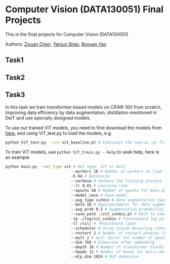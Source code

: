 # Computer Vision (DATA130051) Final Projects

This is the final projects for Computer Vision (DATA130051)

Authors: [Zixuan Chen](https://github.com/403forbiddennn), [Yanjun Shao](https://github.com/super-dainiu), [Boyuan Yao](https://github.com/Cypher30/)

## Task1

## Task2

## Task3

In this task we train transformer-based models on CIFAR-100 from scratch, improving data efficiency by data augmentation, distillation mentioned in DeiT and use specially designed models.

To use our trained ViT models, you need to first download the models from [here](), and using ViT_test.py to load the models, e.g.

```bash
python ViT_test.py --src vit_baseline.pt # Indicates the source .pt file
```

To train ViT models, use ```python ViT_train.py --help``` to seek help, here is an example

```bash
python main.py --net_type vit # Net type: ViT or DeiT
							 --workers 16 # Number of workers to load images
							 -b 64 # Batchsize
							 --verbose # Verbose the training process
							 --lr 0.01 # Learning rate
							 --epochs 50 # Number of epochs for base phase
							 --model_save # Save model
							 --aug_type cutmix # Data augmentation types
							 --beta 10 # Hyperparameter for data augmentation
							 --aug_prob 0.5 # Augmentation probability
							 --save_path ./vit_cutmix.pt # Path to save the model
							 -tp ./log/vit_cutmix # Tensorboard log path
							 -tl /vit/ # Tensorboard label
							 --scheduler # Using Cosine Annealing scheduler
							 --restart 2 # Number of restart phaeses (N - 1)
							 --mult 2 # mult factor for number of epochs after each restart
							 --dim 768 # Dimension after embedding
							 --depth 16 # Number of transformer blocks
							 --heads 12 # Number of heads for multi-heads attention
							 --mlp_dim 1024 # MLP dimension
```

